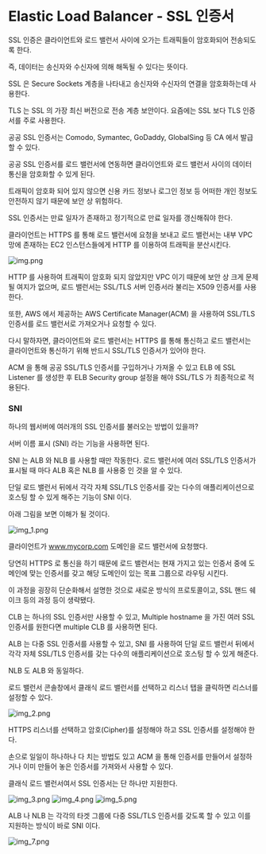# Elastic Load Balancer - SSL 인증서

SSL 인증은 클라이언트와 로드 밸런서 사이에 오가는 트래픽들이 암호화되어 전송되도록 한다.

즉, 데이터는 송신자와 수신자에 의해 해독될 수 있다는 뜻이다.

SSL 은 Secure Sockets 계층을 나타내고 송신자와 수신자의 연결을 암호화하는데 사용한다.

TLS 는 SSL 의 가장 최신 버전으로 전송 계층 보안이다. 요즘에는 SSL 보다 TLS 인증서를 주로 사용한다.

공공 SSL 인증서는 Comodo, Symantec, GoDaddy, GlobalSing 등 CA 에서 발급할 수 있다.

공공 SSL 인증서를 로드 밸런서에 연동하면 클라이언트와 로드 밸런서 사이의 데이터 통신을 암호화할 수 있게 된다.

트래픽이 암호화 되어 있지 않으면 신용 카드 정보나 로그인 정보 등 어떠한 개인 정보도 안전하지 않기 때문에 보안 상 위험하다.

SSL 인증서는 만료 일자가 존재하고 정기적으로 만료 일자를 갱신해줘야 한다.

클라이언트는 HTTPS 를 통해 로드 밸런서에 요청을 보내고 로드 밸런서는 내부 VPC 망에 존재하는 EC2 인스턴스들에게 HTTP 를 이용하여 트래픽을 분산시킨다.

![img.png](image/69.png)

HTTP 를 사용하여 트래픽이 암호화 되지 않았지만 VPC 이기 때문에 보안 상 크게 문제될 여지가 없으며, 로드 밸런서는 SSL/TLS 서버 인증서라 불리는 X509 인증서를 사용한다.

또한, AWS 에서 제공하는 AWS Certificate Manager(ACM) 을 사용하여 SSL/TLS 인증서를 로드 밸런서로 가져오거나 요청할 수 있다.

다시 말하자면, 클라이언트와 로드 밸런서는 HTTPS 를 통해 통신하고 로드 밸런서는 클라이언트와 통신하기 위해 반드시 SSL/TLS 인증서가 있어야 한다.

ACM 을 통해 공공 SSL/TLS 인증서를 구입하거나 가져올 수 있고 ELB 에 SSL Listener 를 생성한 후 ELB Security group 설정을 해야 SSL/TLS 가 최종적으로 적용된다.


### SNI

하나의 웹서버에 여러개의 SSL 인증서를 불러오는 방법이 있을까?

서버 이름 표시 (SNI) 라는 기능을 사용하면 된다.

SNI 는 ALB 와 NLB 를 사용할 때만 작동한다. 로드 밸런서에 여러 SSL/TLS 인증서가 표시될 때 마다 ALB 혹은 NLB 를 사용중 인 것을 알 수 있다.

단일 로드 밸런서 뒤에서 각각 자체 SSL/TLS 인증서를 갖는 다수의 애플리케이션으로 호스팅 할 수 있게 해주는 기능이 SNI 이다.

아래 그림을 보면 이해가 될 것이다.

![img_1.png](image/70.png)

클라이언트가 www.mycorp.com 도메인을 로드 밸런서에 요청했다.

당연히 HTTPS 로 통신을 하기 때문에 로드 밸런서는 현재 가지고 있는 인증서 중에 도메인에 맞는 인증서를 갖고 해당 도메인이 있는 목표 그룹으로 라우팅 시킨다.

이 과정을 굉장히 단순화해서 설명한 것으로 새로운 방식의 프로토콜이고, SSL 핸드 쉐이크 등의 과정 등이 생략됐다.

CLB 는 하나의 SSL 인증서만 사용할 수 있고, Multiple hostname 을 가진 여러 SSL 인증서를 원한다면 multiple CLB 를 사용하면 된다.

ALB 는 다중 SSL 인증서를 사용할 수 있고, SNI 를 사용하여 단일 로드 밸런서 뒤에서 각각 자체 SSL/TLS 인증서를 갖는 다수의 애플리케이션으로 호스팅 할 수 있게 해준다.

NLB 도 ALB 와 동일하다.

로드 밸런서 콘솔창에서 클래식 로드 밸런서를 선택하고 리스너 탭을 클릭하면 리스너를 설정할 수 있다.

![img_2.png](image/71.png)

HTTPS 리스너를 선택하고 암호(Cipher)를 설정해야 하고 SSL 인증서를 설정해야 한다.

손으로 일일이 하나하나 다 치는 방법도 있고 ACM 을 통해 인증서를 만들어서 설정하거나 이미 만들어 놓은 인증서를 가져와서 사용할 수 있다.

클래식 로드 밸런서여서 SSL 인증서는 단 하나만 지원한다.

![img_3.png](image/72.png)
![img_4.png](image/73.png)
![img_5.png](image/74.png)

ALB 나 NLB 는 각각의 타겟 그룹에 다중 SSL/TLS 인증서를 갖도록 할 수 있고 이를 지원하는 방식이 바로 SNI 이다.

![img_7.png](image/75.png)